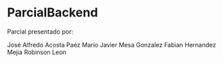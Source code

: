 # ParcialBackend
Parcial presentado por:


José Alfredo Acosta Paéz
Mario Javier Mesa Gonzalez
Fabian Hernandez Mejia
Robinson Leon

